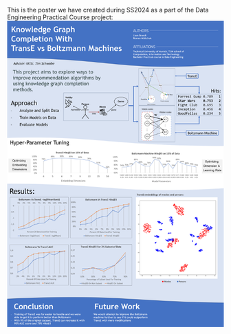 This is the poster we have created during SS2024 as a part of the Data Engineering Practical Course project:
[<img src="./Poster.svg">](./Poster.pdf)
